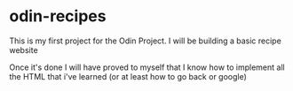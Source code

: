 # odin-recipes

This is my first project for the Odin Project. I will be building a basic recipe website

Once it's done I will have proved to myself that I know how to implement all the HTML that i've learned (or at least how to go back or google)